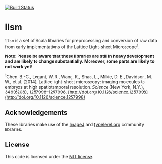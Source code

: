 [![Build Status](https://api.travis-ci.org/keithschulze/llsm.png)](https://travis-ci.org/keithschulze/llsm/)

# llsm
`llsm` is a set of Scala libraries for preprocessing and conversion of raw data
from early implementations of the Lattice Light-sheet Microscope<sup>1</sup>.

__Note: Please be aware that these libraries are still in heavy development and are likely to change substantially. Moreover, some parts are likely to not work yet!__

<sup>1</sup>Chen, B.-C., Legant, W. R., Wang, K., Shao, L., Milkie, D. E., Davidson, M. W., et al. (2014). Lattice light-sheet microscopy: imaging molecules to embryos at high spatiotemporal resolution. *Science* (New York, N.Y.), 346(6208), 1257998–1257998. [http://doi.org/10.1126/science.1257998](http://doi.org/10.1126/science.1257998)

## Acknowledgements
These libraries make use of the [ImageJ](http://imagej.net) and [typelevel.org](http://typelevel.org) community libraries.

## License
This code is licensed under the [MIT license](https://opensource.org/licenses/MIT).
